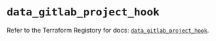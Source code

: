 # `data_gitlab_project_hook`

Refer to the Terraform Registory for docs: [`data_gitlab_project_hook`](https://registry.terraform.io/providers/gitlabhq/gitlab/16.2.0/docs/data-sources/project_hook).
